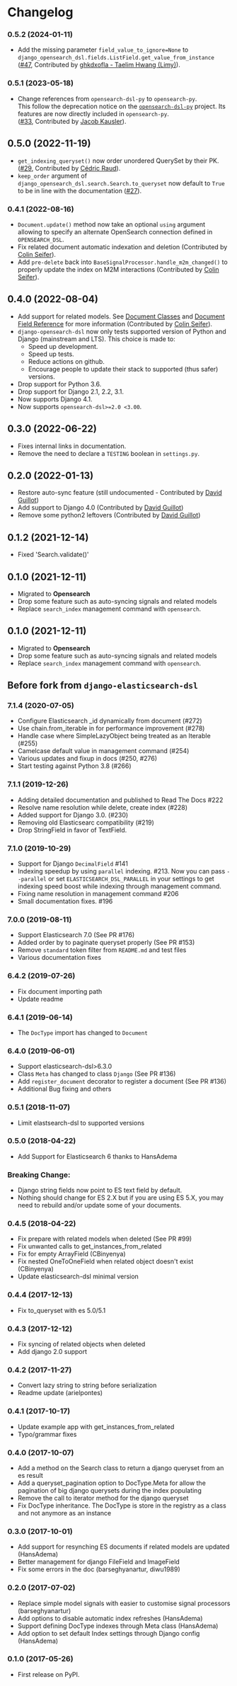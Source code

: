 # Changelog

### 0.5.2 (2024-01-11)

* Add the missing parameter `field_value_to_ignore=None` to `django_opensearch_dsl.fields.ListField.get_value_from_instance`
  ([#47](https://github.com/Codoc-os/django-opensearch-dsl/pull/47),
  Contributed by [ghkdxofla - Taelim Hwang (Limy)](https://github.com/ghkdxofla)).

### 0.5.1 (2023-05-18)

* Change references from `opensearch-dsl-py` to `opensearch-py`.  
  This follow the deprecation notice on the
  [`opensearch-dsl-py`](https://github.com/opensearch-project/opensearch-dsl-py) project. Its features are now directly
  included in `opensearch-py`.  
  ([#33](https://github.com/Codoc-os/django-opensearch-dsl/issues/33), Contributed by [Jacob Kausler](https://github.com/jakekausler)).

## 0.5.0 (2022-11-19)

* `get_indexing_queryset()` now order unordered QuerySet by their PK.
  ([#29](https://github.com/Codoc-os/django-opensearch-dsl/issues/29), Contributed by [Cédric Raud](https://github.com/cedricraud)).
* `keep_order` argument of `django_opensearch_dsl.search.Search.to_queryset` now default to `True`
  to be in line with the documentation ([#27](https://github.com/Codoc-os/django-opensearch-dsl/issues/27)).

### 0.4.1 (2022-08-16)

* `Document.update()` method now take an optional `using` argument allowing to specify an alternate
  OpenSearch connection defined in `OPENSEARCH_DSL`.
* Fix related document automatic indexation and deletion
  (Contributed by [Colin Seifer](https://github.com/Colin-Seifer)).
* Add `pre-delete` back into `BaseSignalProcessor.handle_m2m_changed()` to  properly update the
  index on M2M interactions (Contributed by [Colin Seifer](https://github.com/Colin-Seifer)).

## 0.4.0 (2022-08-04)

* Add support for related models. See [Document Classes](document.md#django-subclass) and
  [Document Field Reference](fields.md#using-prepare_field_with_related) for more information
  (Contributed by [Colin Seifer](https://github.com/Colin-Seifer)).
* `django-opensearch-dsl` now only tests supported version of Python and Django (mainstream and LTS). 
  This choice is made to:
    * Speed up development.
    * Speed up tests.
    * Reduce actions on github.
    * Encourage people to update their stack to supported (thus safer) versions.
* Drop support for Python 3.6.
* Drop support for Django 2.1, 2.2, 3.1.
* Now supports Django 4.1.
* Now supports `opensearch-dsl>=2.0 <3.00`.

## 0.3.0 (2022-06-22)

* Fixes internal links in documentation.
* Remove the need to declare a `TESTING` boolean in `settings.py`.

## 0.2.0 (2022-01-13)

* Restore auto-sync feature (still undocumented - Contributed by [David Guillot](https://github.com/David-Guillot))
* Add support to Django 4.0 (Contributed by [David Guillot](https://github.com/David-Guillot))
* Remove some python2 leftovers (Contributed by [David Guillot](https://github.com/David-Guillot))

## 0.1.2 (2021-12-14)

* Fixed 'Search.validate()'

## 0.1.0 (2021-12-11)

* Migrated to **Opensearch**
* Drop some feature such as auto-syncing signals and related models
* Replace `search_index` management command with `opensearch`.

## 0.1.0 (2021-12-11)

* Migrated to **Opensearch**
* Drop some feature such as auto-syncing signals and related models
* Replace `search_index` management command with `opensearch`.

## Before fork from `django-elasticsearch-dsl`

### 7.1.4 (2020-07-05)

* Configure Elasticsearch _id dynamically from document (#272)
* Use chain.from_iterable in for performance improvement (#278)
* Handle case where SimpleLazyObject being treated as an Iterable (#255)
* Camelcase default value in management command (#254)
* Various updates and fixup in docs (#250, #276)
* Start testing against Python 3.8 (#266)

### 7.1.1 (2019-12-26)

* Adding detailed documentation and published to Read The Docs #222
* Resolve name resolution while delete, create index (#228)
* Added support for Django 3.0. (#230)
* Removing old Elasticsearc compatibility (#219)
* Drop StringField in favor of TextField.

### 7.1.0 (2019-10-29)

* Support for Django `DecimalField` #141
* Indexing speedup by using `parallel` indexing. #213. Now you can pass `--parallel` or set `ELASTICSEARCH_DSL_PARALLEL`
  in your settings to get indexing speed boost while indexing through management command.
* Fixing name resolution in management command #206
* Small documentation fixes. #196

### 7.0.0 (2019-08-11)

* Support Elasticsearch 7.0 (See PR #176)
* Added order by to paginate queryset properly (See PR #153)
* Remove `standard` token filter from `README.md` and test files
* Various documentation fixes

### 6.4.2 (2019-07-26)

* Fix document importing path
* Update readme

### 6.4.1 (2019-06-14)

* The `DocType` import has changed to `Document`

### 6.4.0 (2019-06-01)

* Support elasticsearch-dsl>6.3.0
* Class `Meta` has changed to class `Django` (See PR #136)
* Add `register_document` decorator to register a document (See PR #136)
* Additional Bug fixing and others

### 0.5.1 (2018-11-07)

* Limit elastsearch-dsl to supported versions

### 0.5.0 (2018-04-22)

* Add Support for Elasticsearch 6 thanks to HansAdema

### Breaking Change:

* Django string fields now point to ES text field by default.
* Nothing should change for ES 2.X but if you are using ES 5.X, you may need to rebuild and/or update some of your
  documents.

### 0.4.5 (2018-04-22)

* Fix prepare with related models when deleted (See PR #99)
* Fix unwanted calls to get_instances_from_related
* Fix for empty ArrayField (CBinyenya)
* Fix nested OneToOneField when related object doesn't exist (CBinyenya)
* Update elasticsearch-dsl minimal version

### 0.4.4 (2017-12-13)

* Fix to_queryset with es 5.0/5.1

### 0.4.3 (2017-12-12)

* Fix syncing of related objects when deleted
* Add django 2.0 support

### 0.4.2 (2017-11-27)

* Convert lazy string to string before serialization
* Readme update (arielpontes)

### 0.4.1 (2017-10-17)

* Update example app with get_instances_from_related
* Typo/grammar fixes

### 0.4.0 (2017-10-07)

* Add a method on the Search class to return a django queryset from an es result
* Add a queryset_pagination option to DocType.Meta for allow the pagination of big django querysets during the index
  populating
* Remove the call to iterator method for the django queryset
* Fix DocType inheritance. The DocType is store in the registry as a class and not anymore as an instance

### 0.3.0 (2017-10-01)

* Add support for resynching ES documents if related models are updated (HansAdema)
* Better management for django FileField and ImageField
* Fix some errors in the doc (barseghyanartur, diwu1989)

### 0.2.0 (2017-07-02)

* Replace simple model signals with easier to customise signal processors (barseghyanartur)
* Add options to disable automatic index refreshes (HansAdema)
* Support defining DocType indexes through Meta class (HansAdema)
* Add option to set default Index settings through Django config (HansAdema)

### 0.1.0 (2017-05-26)

* First release on PyPI.
